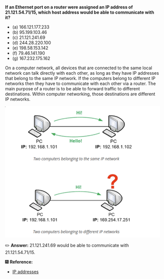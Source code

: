 **If an Ethernet port on a router were assigned an IP address of 21.121.54.71/15, which host address would be able to communicate with it?**

- (a) 166.121.177.233
- (b) 95.199.103.46
- (c) 21.121.241.69
- (d) 244.28.220.100
- (e) 198.58.153.142 
- (f) 79.46.141.190 
- (g) 167.232.175.162


On a computer network, all devices that are connected to the same local network can talk directly with each other, as long as they have IP addresses that belong to the same IP network. If the computers belong to different IP networks then they have to communicate with each other via a router. The main purpose of a router is to be able to forward traffic to different destinations. Within computer networking, those destinations are different IP networks.

![alt text](01_question.png)


:pencil2: **Answer:**
21.121.241.69 would be able to communicate with 21.121.54.71/15.


:fireworks: **Reference:**
- [IP addresses](https://www.homenethowto.com/basics/ip-addresses/)
